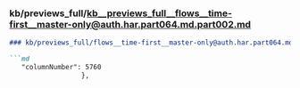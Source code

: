 ### kb/previews_full/kb__previews_full__flows__time-first__master-only@auth.har.part064.md.part002.md

```md
### kb/previews_full/flows__time-first__master-only@auth.har.part064.md (part 002)

```md
   "columnNumber": 5760
                  },
                 
```

```

```
